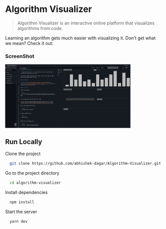 # Algorithm Visualizer

> Algorithm Visualizer is an interactive online platform that visualizes algorithms from code.

Learning an algorithm gets much easier with visualizing it. Don't get what we mean? Check it out:

### ScreenShot

<img src="https://raw.githubusercontent.com/abhishek-dagar/algorithm-visualizer/main/branding/screenshot.png" alt="ScreenShot" style="width:80%;height80%"/>

## Run Locally

Clone the project

```bash
  git clone https://github.com/abhishek-dagar/Algorithm-Visualizer.git
```


Go to the project directory

```bash
  cd algorithm-visualizer
```

Install dependencies

```bash
  npm install
```

Start the server

```bash
  yarn dev
```
